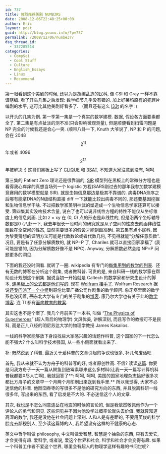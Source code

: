 ```yaml
---
id: 737
title: 强烈推荐美剧 NUMB3RS
date: 2008-12-06T22:48:25+00:00
author: Eric
layout: post
guid: http://blog.youxu.info/?p=737
permalink: /2008/12/06/numbe3r/
dsq_thread_id:
  - 337285514
categories:
  - CompSci
  - Cool Stuff
  - Culture
  - English_Essays
  - Linux
  - Recommend
---
```

第一眼看到这个美剧的时候, 还以为是胡编乱造的民科, 像 CSI 和 Gray 一样不靠谱瞎编. 看了开头几集之后发现: 数学细节几乎没有错的. 加上好莱坞原有的犯罪片编剧的水平, 这可比其他美剧好看多了. （而且还有这么 [l33t](http://en.wikipedia.org/wiki/Leet) 的名字 :)

以开头的几集为例. 第一季第一集是一个真实的数学建模. 数据, 假设各方面要素都全了. 第二集是有点扯淡的测不准(只会影响微观测量), 但是顺便看到扫雷问题是 NP 完全的时候我还是会心一笑. (顺带八卦一下, Knuth 大爷说了, NP 和 P 的问题, 会在 2048 $$2^11$$ 年或者 4096 $$2^12$$ 年被解决 :) 这哥们黑板上写了 [CLIQUE](http://en.wikipedia.org/wiki/Clique_problem) 和 [3SAT](http://en.wikipedia.org/wiki/3SAT#3-satisfiability), 不知道大家注意到没有, 呵呵.

第三集的 Patient Zero 理论还是很靠谱的, [SIR](http://en.wikipedia.org/wiki/Compartmental_models_in_epidemiology) 模型列在黑板上的常微分方程也是看得我心痒痒的真想当场列一个 logistic 方程(SARS刚过去的那年我参加数学建模竞赛用的数学模型就是 SIR). 就是生物信息那边是极其不靠谱的. 病毒DNA测序之后哪有能拿DNA的N级结构直接 diff 一下就能比较出病毒不同的, 那还要基因挖掘和生物信息学干啥. 不过把数学家英明神武的塑造成一个生物信息学家还算可以接受. 第四集其实没啥技术含量, 说白了也可以说非线性方程的特性不能仅从坐标维度上的信息刻画. 比如 z = xy 在 (0, 0) 点的形态是非线性的, 但是沿两个坐标轴导数都是0 (八卦一下, 我去年很长一段时间的研究就是从子空间的性态去刻画非线性函数在全空间的性态, 显然需要很多的假设才能刻画准确). 第五集有点小民科, 因为黎曼猜想的证明方法可能是代数数论或者代数几何, 不见得就能“分解任意质数”. 况且, 要是有了任意分解质数的, 就 NP=P 了, Chariles 就可以直接回家享福了 (我可能是错的, 因为分解质数好像不是 NPC). Anyway, 分解质数必然会给 NP=P 问题更多的洞见.

下面的我还没时间看. 就转了一圈. wikipedia 有专门的[每集用到的数学的列表](http://en.wikipedia.org/wiki/List_of_Numb3rs_episodes).  还有无数的博客在分析这个剧集, 或者做科普. 可贵的是, 来自科研一线的数学家在帮助设计规划这个剧集. 据说当初一开始就是 Caltech 的数学家和研究生设计的脚本, [连黑板上的公式都是他们写的](http://www.maa.org/devlin/devlin_02_05.html). 现在 [Wolfram 接手了](http://numb3rs.wolfram.com/509/). Wolfram Research 据说[还专门派了一个小组](http://numb3rs.wolfram.com/wolfram.html)到哥伦比亚广播公司作剧集的数学顾问. 象牙塔里面的数学系也没闲着, <span style="text-decoration: line-through;">西</span>东北大学有专门的关于剧集的[博客](http://nuweb2.neu.edu/math/cp/blog/?showall=yes). 康乃尔大学也有关于此的[数学博客](http://www.math.cornell.edu/~numb3rs/). 连 TI 都有[面向教育的教案](http://www.weallusematheveryday.com/tools/waumed/home.htm).

其实这也不是个案了. 我几个月前买了一本书, 叫做 &#8220;[The Physics of Superheroes](http://www.amazon.com/Physics-Superheroes-James-Kakalios/dp/1592402429/)&#8221; (超人背后的物理学) 文风优美, 讲解深刻, 而且写作的教授可不是民科, 而是正儿八经的明尼苏达大学的物理学教授 James Kakalios.

一线的科学家能够放下身段找些大家感兴趣的话题作科普, 这个国家的下一代怎么能不强大? 什么叫科学技术强国, 从一些小侧面就看出来了.

补: 既然说到了科普, 最近关于爱科普的文章引起的争议也很多, 补几句废话吧.

首先, 我从来就不认为方舟子的科普写的好, 或者原创性高. 不信? 读读[这篇](http://cache.tianya.cn/publicforum/content/culture/1/283499.shtml). 你要是问我方舟子一天一篇从鳄鱼到链霉素哪来这么多材料(让我一天一篇写计算机科普我都要X尽人亡啊), 我就回答了**: 呵呵, 呵呵, 美国的国家地理杂志恰好很多次都比方舟子的文章早一个月两个月印刷出来送到我手里.** 所以我觉得, 大家不必迷信他的科普. 他囫囵吞枣的写很多不是他的研究方向的东西, 并且脱离科研一线很多年, 写出来的东西, 看了启发是不大的. 不必迷信这个人的文章.

其次, 我也是不怎么同意连岳在地震的时候的言论的, 但是我依然敬佩他作为一个评论人的勇气和洞见. 这些洞见并不因为他没学过概率论就失去价值. 我就算知道高深的数学, 我还是没他在社会问题上深刻. 人和人是有差距的, 不要用英俊的科学脸庞去鄙视别人, 至少读这篇博的人, 我希望没有这样的不健康的心态.

英文中哲学叫做 philosophy, 中文叫做爱智慧. 智慧是个抽象的东西, 只有去爱它, 才会变得有趣. 爱科学, 或者说, 爱这个世界和社会, 科学和社会才会变得有趣. 如果一个科普工作者不爱这个世界, 哪里会有超人的物理学这样有趣的书问世呢?